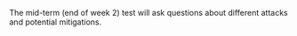 The mid-term (end of week 2) test will ask questions about different attacks and potential mitigations.
